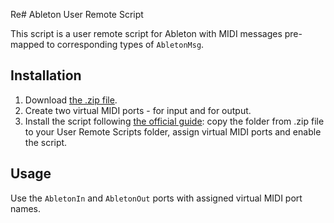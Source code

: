 Re# Ableton User Remote Script

This script is a user remote script for Ableton with MIDI messages pre-mapped to 
corresponding types of `AbletonMsg`.

## Installation

1. Download [the .zip file](Ableton%20Remote%20Script.zip).
2. Create two virtual MIDI ports - for input and for output.
3. Install the script following 
   [the official guide](https://help.ableton.com/hc/en-us/articles/206240184-Creating-your-own-Control-Surface-script):
   copy the folder from .zip file to your User Remote Scripts folder, 
   assign virtual MIDI ports and enable the script.

## Usage

Use the `AbletonIn` and `AbletonOut` ports with assigned virtual MIDI port names.
